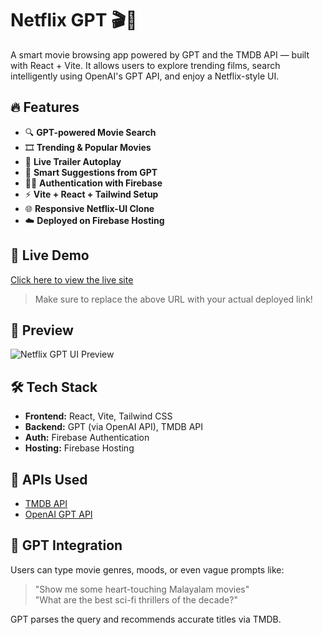 # Netflix GPT 🎬🤖

A smart movie browsing app powered by GPT and the TMDB API — built with React + Vite. It allows users to explore trending films, search intelligently using OpenAI's GPT API, and enjoy a Netflix-style UI.

## 🔥 Features

- 🔍 **GPT-powered Movie Search**
- 🎞️ **Trending & Popular Movies**
- 🎥 **Live Trailer Autoplay**
- 🧠 **Smart Suggestions from GPT**
- 🧑‍💻 **Authentication with Firebase**
- ⚡ **Vite + React + Tailwind Setup**
- 🌐 **Responsive Netflix-UI Clone**
- ☁️ **Deployed on Firebase Hosting**

## 🚀 Live Demo

[Click here to view the live site](https://your-firebase-link.web.app)

> Make sure to replace the above URL with your actual deployed link!

## 📸 Preview

![Netflix GPT UI Preview](https://netflixgpt-2c7b0.web.app/)

## 🛠️ Tech Stack

- **Frontend:** React, Vite, Tailwind CSS
- **Backend:** GPT (via OpenAI API), TMDB API
- **Auth:** Firebase Authentication
- **Hosting:** Firebase Hosting

## 🧩 APIs Used

- [TMDB API](https://developer.themoviedb.org/)
- [OpenAI GPT API](https://platform.openai.com/)

## 🧠 GPT Integration

Users can type movie genres, moods, or even vague prompts like:

> "Show me some heart-touching Malayalam movies"  
> "What are the best sci-fi thrillers of the decade?"

GPT parses the query and recommends accurate titles via TMDB.


